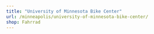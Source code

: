 ```yaml
---
title: "University of Minnesota Bike Center"
url: /minneapolis/university-of-minnesota-bike-center/
shop: Fahrrad
---
```

